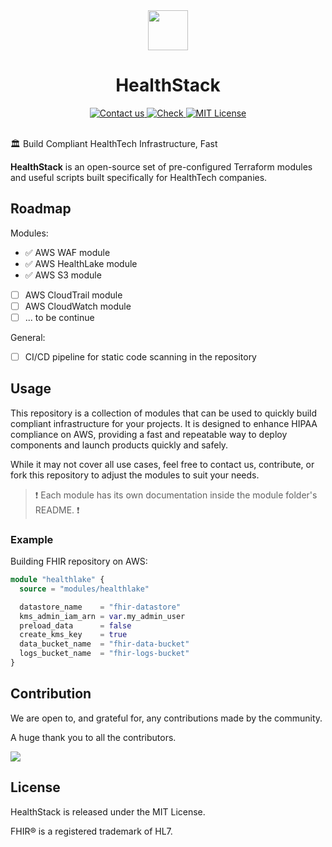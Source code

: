 
<div align=center>
  <img src="https://cdn.prod.website-files.com/66a1237564b8afdc9767dd3d/66df7b326efdddf8c1af9dbb_Momentum%20Logo.svg" height="64">
</div>
<h1 align=center>HealthStack</h1>
<div align=center>
  <a href=mailto:hello@themomentum.ai?subject=Terraform%20Modules>
    <img src=https://img.shields.io/badge/Contact%20us-AFF476.svg alt="Contact us">
  </a>
    <a href="https://themomentum.ai">
    <img src=https://img.shields.io/badge/Check%20Momentum-1f6ff9.svg alt="Check">
  </a>
  <a href="LICENSE">
    <img src="https://img.shields.io/badge/License-MIT-636f5a.svg?longCache=true" alt="MIT License">
  </a>
</div>
<br>



🏛️ Build Compliant HealthTech Infrastructure, Fast



**HealthStack** is an open-source set of pre-configured Terraform modules and useful scripts built specifically for HealthTech companies.


## Roadmap

Modules:
- ✅ AWS WAF module
- ✅ AWS HealthLake module
- ✅ AWS S3 module
- [ ] AWS CloudTrail module
- [ ] AWS CloudWatch module
- [ ] ... to be continue

General:
- [ ] CI/CD pipeline for static code scanning in the repository

## Usage

This repository is a collection of modules that can be used to quickly build compliant infrastructure for your projects. It is designed to enhance HIPAA compliance on AWS, providing a fast and repeatable way to deploy components and launch products quickly and safely.

While it may not cover all use cases, feel free to contact us, contribute, or fork this repository to adjust the modules to suit your needs.

> ❗ Each module has its own documentation inside the module folder's README. ❗

### Example

Building FHIR repository on AWS:

```terraform
module "healthlake" {
  source = "modules/healthlake"

  datastore_name    = "fhir-datastore"
  kms_admin_iam_arn = var.my_admin_user
  preload_data      = false
  create_kms_key    = true
  data_bucket_name  = "fhir-data-bucket"
  logs_bucket_name  = "fhir-logs-bucket"
}
```


## Contribution

We are open to, and grateful for, any contributions made by the community.

A huge thank you to all the contributors.


<a href="https://github.com/TheMomentumAI/healthstack/graphs/contributors">
  <img src="https://contrib.rocks/image?repo=TheMomentumAI/healthstack" />
</a>

## License

HealthStack is released under the MIT License.

FHIR® is a registered trademark of HL7.
